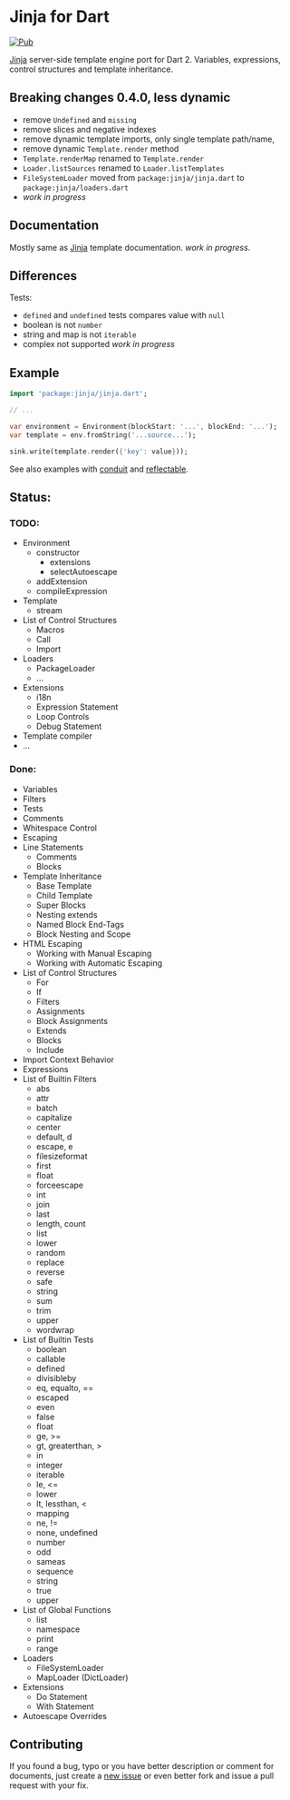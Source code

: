 # Jinja for Dart
[![Pub](https://img.shields.io/pub/v/jinja.svg)](https://pub.dev/packages/jinja)

[Jinja][jinja] server-side template engine port for Dart 2.
Variables, expressions, control structures and template inheritance.

## Breaking changes 0.4.0, less dynamic
- remove `Undefined` and `missing`
- remove slices and negative indexes
- remove dynamic template imports, only single template path/name,
- remove dynamic `Template.render` method
- `Template.renderMap` renamed to `Template.render`
- `Loader.listSources` renamed to `Loader.listTemplates`
- `FileSystemLoader` moved from `package:jinja/jinja.dart`
  to `package:jinja/loaders.dart`
- _work in progress_

## Documentation
Mostly same as [Jinja](https://jinja.palletsprojects.com/en/3.0.x/templates/)
template documentation. _work in progress_.

## Differences
Tests:
- `defined` and `undefined` tests compares value with `null`
- boolean is not `number`
- string and map is not `iterable`
- complex not supported
_work in progress_

## Example
```dart
import 'package:jinja/jinja.dart';

// ...

var environment = Environment(blockStart: '...', blockEnd: '...');
var template = env.fromString('...source...');

sink.write(template.render({'key': value}));
```

See also examples with [conduit][conduit_example]
and [reflectable][reflectable_example].

## Status:
### TODO:
- Environment
  - constructor
    - extensions
    - selectAutoescape
  - addExtension
  - compileExpression
- Template
  - stream
- List of Control Structures
  - Macros
  - Call
  - Import
- Loaders
  - PackageLoader
  - ...
- Extensions
  - i18n
  - Expression Statement
  - Loop Controls
  - Debug Statement
- Template compiler
- ...

### Done:
- Variables
- Filters
- Tests
- Comments
- Whitespace Control
- Escaping
- Line Statements
  - Comments
  - Blocks
- Template Inheritance
  - Base Template
  - Child Template
  - Super Blocks
  - Nesting extends
  - Named Block End-Tags
  - Block Nesting and Scope
- HTML Escaping
  - Working with Manual Escaping
  - Working with Automatic Escaping
- List of Control Structures
  - For
  - If
  - Filters
  - Assignments
  - Block Assignments
  - Extends
  - Blocks
  - Include
- Import Context Behavior
- Expressions
- List of Builtin Filters
  - abs
  - attr
  - batch
  - capitalize
  - center
  - default, d
  - escape, e
  - filesizeformat
  - first
  - float
  - forceescape
  - int
  - join
  - last
  - length, count
  - list
  - lower
  - random
  - replace
  - reverse
  - safe
  - string
  - sum
  - trim
  - upper
  - wordwrap
- List of Builtin Tests
  - boolean
  - callable
  - defined
  - divisibleby
  - eq, equalto, ==
  - escaped
  - even
  - false
  - float
  - ge, >=
  - gt, greaterthan, >
  - in
  - integer
  - iterable
  - le, <=
  - lower
  - lt, lessthan, <
  - mapping
  - ne, !=
  - none, undefined
  - number
  - odd
  - sameas
  - sequence
  - string
  - true
  - upper
- List of Global Functions
  - list
  - namespace
  - print
  - range
- Loaders
  - FileSystemLoader
  - MapLoader (DictLoader)
- Extensions
  - Do Statement
  - With Statement
- Autoescape Overrides

## Contributing
If you found a bug, typo or you have better description or comment
for documents, just create a [new issue][new_issue] or even better
fork and issue a pull request with your fix.

[jinja]: https://www.palletsprojects.com/p/jinja
[conduit_example]: https://github.com/ykmnkmi/jinja_conduit_example
[reflectable_example]: https://github.com/ykmnkmi/jinja_reflectable_example
[new_issue]: https://github.com/ykmnkmi/dart-jinja/issues/new